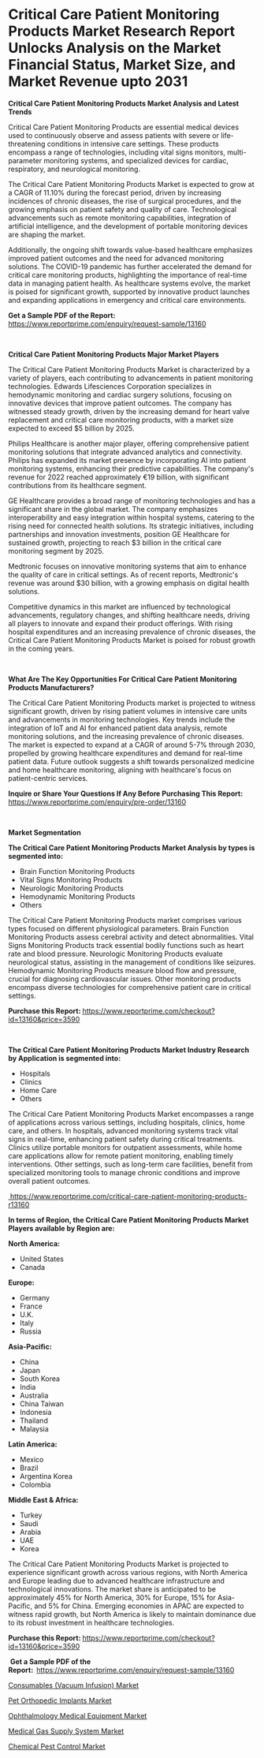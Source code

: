 <p><h1>Critical Care Patient Monitoring Products Market Research Report Unlocks Analysis on the Market Financial Status, Market Size, and Market Revenue upto 2031</h1></p><p><strong>Critical Care Patient Monitoring Products Market Analysis and Latest Trends</strong></p>
<p><p>Critical Care Patient Monitoring Products are essential medical devices used to continuously observe and assess patients with severe or life-threatening conditions in intensive care settings. These products encompass a range of technologies, including vital signs monitors, multi-parameter monitoring systems, and specialized devices for cardiac, respiratory, and neurological monitoring. </p><p>The Critical Care Patient Monitoring Products Market is expected to grow at a CAGR of 11.10% during the forecast period, driven by increasing incidences of chronic diseases, the rise of surgical procedures, and the growing emphasis on patient safety and quality of care. Technological advancements such as remote monitoring capabilities, integration of artificial intelligence, and the development of portable monitoring devices are shaping the market. </p><p>Additionally, the ongoing shift towards value-based healthcare emphasizes improved patient outcomes and the need for advanced monitoring solutions. The COVID-19 pandemic has further accelerated the demand for critical care monitoring products, highlighting the importance of real-time data in managing patient health. As healthcare systems evolve, the market is poised for significant growth, supported by innovative product launches and expanding applications in emergency and critical care environments.</p></p>
<p><strong>Get a Sample PDF of the Report:&nbsp;</strong> <a href="https://www.reportprime.com/enquiry/request-sample/13160">https://www.reportprime.com/enquiry/request-sample/13160</a></p>
<p>&nbsp;</p>
<p><strong>Critical Care Patient Monitoring Products Major Market Players</strong></p>
<p><p>The Critical Care Patient Monitoring Products Market is characterized by a variety of players, each contributing to advancements in patient monitoring technologies. Edwards Lifesciences Corporation specializes in hemodynamic monitoring and cardiac surgery solutions, focusing on innovative devices that improve patient outcomes. The company has witnessed steady growth, driven by the increasing demand for heart valve replacement and critical care monitoring products, with a market size expected to exceed $5 billion by 2025.</p><p>Philips Healthcare is another major player, offering comprehensive patient monitoring solutions that integrate advanced analytics and connectivity. Philips has expanded its market presence by incorporating AI into patient monitoring systems, enhancing their predictive capabilities. The company's revenue for 2022 reached approximately €19 billion, with significant contributions from its healthcare segment.</p><p>GE Healthcare provides a broad range of monitoring technologies and has a significant share in the global market. The company emphasizes interoperability and easy integration within hospital systems, catering to the rising need for connected health solutions. Its strategic initiatives, including partnerships and innovation investments, position GE Healthcare for sustained growth, projecting to reach $3 billion in the critical care monitoring segment by 2025.</p><p>Medtronic focuses on innovative monitoring systems that aim to enhance the quality of care in critical settings. As of recent reports, Medtronic's revenue was around $30 billion, with a growing emphasis on digital health solutions. </p><p>Competitive dynamics in this market are influenced by technological advancements, regulatory changes, and shifting healthcare needs, driving all players to innovate and expand their product offerings. With rising hospital expenditures and an increasing prevalence of chronic diseases, the Critical Care Patient Monitoring Products Market is poised for robust growth in the coming years.</p></p>
<p>&nbsp;</p>
<p><strong>What Are The Key Opportunities For Critical Care Patient Monitoring Products Manufacturers?</strong></p>
<p><p>The Critical Care Patient Monitoring Products market is projected to witness significant growth, driven by rising patient volumes in intensive care units and advancements in monitoring technologies. Key trends include the integration of IoT and AI for enhanced patient data analysis, remote monitoring solutions, and the increasing prevalence of chronic diseases. The market is expected to expand at a CAGR of around 5-7% through 2030, propelled by growing healthcare expenditures and demand for real-time patient data. Future outlook suggests a shift towards personalized medicine and home healthcare monitoring, aligning with healthcare's focus on patient-centric services.</p></p>
<p><strong>Inquire or Share Your Questions If Any Before Purchasing This Report:</strong> <a href="https://www.reportprime.com/enquiry/pre-order/13160">https://www.reportprime.com/enquiry/pre-order/13160</a></p>
<p>&nbsp;</p>
<p><strong>Market Segmentation</strong></p>
<p><strong>The Critical Care Patient Monitoring Products Market Analysis by types is segmented into:</strong></p>
<p><ul><li>Brain Function Monitoring Products</li><li>Vital Signs Monitoring Products</li><li>Neurologic Monitoring Products</li><li>Hemodynamic Monitoring Products</li><li>Others</li></ul></p>
<p><p>The Critical Care Patient Monitoring Products market comprises various types focused on different physiological parameters. Brain Function Monitoring Products assess cerebral activity and detect abnormalities. Vital Signs Monitoring Products track essential bodily functions such as heart rate and blood pressure. Neurologic Monitoring Products evaluate neurological status, assisting in the management of conditions like seizures. Hemodynamic Monitoring Products measure blood flow and pressure, crucial for diagnosing cardiovascular issues. Other monitoring products encompass diverse technologies for comprehensive patient care in critical settings.</p></p>
<p><strong>Purchase this Report:&nbsp;</strong><a href="https://www.reportprime.com/checkout?id=13160&price=3590">https://www.reportprime.com/checkout?id=13160&price=3590</a></p>
<p>&nbsp;</p>
<p><strong>The Critical Care Patient Monitoring Products Market Industry Research by Application is segmented into:</strong></p>
<p><ul><li>Hospitals</li><li>Clinics</li><li>Home Care</li><li>Others</li></ul></p>
<p><p>The Critical Care Patient Monitoring Products Market encompasses a range of applications across various settings, including hospitals, clinics, home care, and others. In hospitals, advanced monitoring systems track vital signs in real-time, enhancing patient safety during critical treatments. Clinics utilize portable monitors for outpatient assessments, while home care applications allow for remote patient monitoring, enabling timely interventions. Other settings, such as long-term care facilities, benefit from specialized monitoring tools to manage chronic conditions and improve overall patient outcomes.</p></p>
<p><a href="https://www.reportprime.com/critical-care-patient-monitoring-products-r13160">&nbsp;https://www.reportprime.com/critical-care-patient-monitoring-products-r13160</a></p>
<p><strong>In terms of Region, the Critical Care Patient Monitoring Products Market Players available by Region are:</strong></p>
<p>
    <p> <strong> North America: </strong>
        <ul>
            <li>United States</li>
            <li>Canada</li>
        </ul>
        </p> 
    <p> <strong> Europe: </strong>
        <ul>
            <li>Germany</li>
            <li>France</li>
            <li>U.K.</li>
            <li>Italy</li>
            <li>Russia</li>
        </ul>
        </p> 
    <p> <strong> Asia-Pacific: </strong>
        <ul>
            <li>China</li>
            <li>Japan</li>
            <li>South Korea</li>
            <li>India</li>
            <li>Australia</li>
            <li>China Taiwan</li>
            <li>Indonesia</li>
            <li>Thailand</li>
            <li>Malaysia</li>
        </ul>
        </p> 
    <p> <strong> Latin America: </strong>
        <ul>
            <li>Mexico</li>
            <li>Brazil</li>
            <li>Argentina Korea</li>
            <li>Colombia</li>
        </ul>
        </p> 
    <p> <strong> Middle East & Africa: </strong>
        <ul>
            <li>Turkey</li>
            <li>Saudi</li>
            <li>Arabia</li>
            <li>UAE</li>
            <li>Korea</li>
        </ul>
    </p>
    </p>
<p><p>The Critical Care Patient Monitoring Products Market is projected to experience significant growth across various regions, with North America and Europe leading due to advanced healthcare infrastructure and technological innovations. The market share is anticipated to be approximately 45% for North America, 30% for Europe, 15% for Asia-Pacific, and 5% for China. Emerging economies in APAC are expected to witness rapid growth, but North America is likely to maintain dominance due to its robust investment in healthcare technologies.</p></p>
<p><strong>Purchase this Report: </strong><a href="https://www.reportprime.com/checkout?id=13160&price=3590">https://www.reportprime.com/checkout?id=13160&price=3590</a></p>
<p>&nbsp;<strong>Get a Sample PDF of the Report:&nbsp;&nbsp;</strong><a href="https://www.reportprime.com/enquiry/request-sample/13160">https://www.reportprime.com/enquiry/request-sample/13160</a></p>
<p><strong></strong></p>
<p><p><a href="https://medium.com/@joeyojholms59/consumables-vacuum-infusion-market-insights-product-type-application-trends-and-regional-67196e8eeb8a">Consumables (Vacuum Infusion) Market</a></p><p><a href="https://issuu.com/reportprime-2/docs/pet-orthopedic-implants-market-size_ff81ced0ce6486">Pet Orthopedic Implants Market</a></p><p><a href="https://github.com/jordond5lezama/Market-Research-Report-List-1/blob/main/ophthalmology-medical-equipment-market.md">Ophthalmology Medical Equipment Market</a></p><p><a href="https://github.com/MoonZANDRA/Market-Research-Report-List-1/blob/main/medical-gas-supply-system-market.md">Medical Gas Supply System Market</a></p><p><a href="https://www.linkedin.com/pulse/chemical-pest-control-market-growth-segmentation-regional-analysis-meg3e?trackingId=qhHJupZ4Rly5fYu%2BjlDoMw%3D%3D">Chemical Pest Control Market</a></p></p>